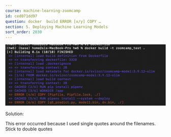 ```yaml
---
course: machine-learning-zoomcamp
id: ced071dd97
question: docker  build ERROR [x/y] COPY …
section: 5. Deploying Machine Learning Models
sort_order: 2030
---
```


![Image](images/machine-learning-zoomcamp/image_36a238d9.png)

Solution:

This error occurred because I used single quotes around the filenames. Stick to double quotes

